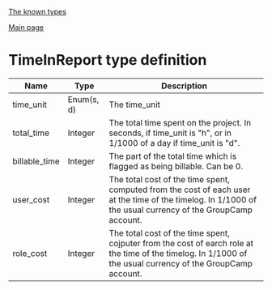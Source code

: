 
[The known types](./README.md)

[Main page](../README.md)

# TimeInReport type definition

Name    |   Type  |  Description
--------|---------|-------------
time_unit | Enum(s, d) | The time_unit
total_time | Integer | The total time spent on the project. In seconds, if time_unit is "h", or in 1/1000 of a day if time_unit is "d".
billable_time | Integer | The part of the total time which is flagged as being billable. Can be 0.
user_cost | Integer | The total cost of the time spent, computed from the cost of each user at the time of the timelog. In 1/1000 of the usual currency of the GroupCamp account.
role_cost | Integer | The total cost of the time spent, cojputer from the cost of earch role at the time of the timelog. In 1/1000 of the usual currency of the GroupCamp account.


